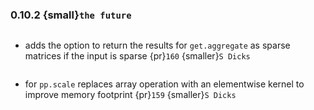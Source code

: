 ### 0.10.2 {small}`the future`

```{rubric} Features
```
* adds the option to return the results for `get.aggregate` as sparse matrices if the input is sparse {pr}`160` {smaller}`S Dicks`


```{rubric} Performance
```

* for `pp.scale` replaces array operation with an elementwise kernel to improve memory footprint {pr}`159` {smaller}`S Dicks`

```{rubric} Bug fixes
```

```{rubric} Misc
```
